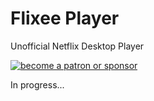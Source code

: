 # Flixee Player
Unofficial Netflix Desktop Player

<a href="https://www.patreon.com/daltonmenezes"><img src="https://img.shields.io/badge/become%20a-patron%20or%20sponsor-orange.svg" alt="become a patron or sponsor" /></a>  

In progress...
